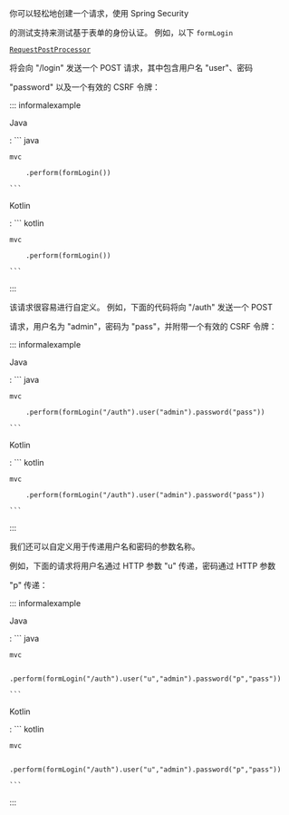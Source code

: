 你可以轻松地创建一个请求，使用 Spring Security
的测试支持来测试基于表单的身份认证。 例如，以下 `formLogin`
[`RequestPostProcessor`](servlet/test/mockmvc/request-post-processors.xml)
将会向 \"/login\" 发送一个 POST 请求，其中包含用户名 \"user\"、密码
\"password\" 以及一个有效的 CSRF 令牌：

::: informalexample

Java

:   ``` java
    mvc
        .perform(formLogin())
    ```

Kotlin

:   ``` kotlin
    mvc
        .perform(formLogin())
    ```
:::

该请求很容易进行自定义。 例如，下面的代码将向 \"/auth\" 发送一个 POST
请求，用户名为 \"admin\"，密码为 \"pass\"，并附带一个有效的 CSRF 令牌：

::: informalexample

Java

:   ``` java
    mvc
        .perform(formLogin("/auth").user("admin").password("pass"))
    ```

Kotlin

:   ``` kotlin
    mvc
        .perform(formLogin("/auth").user("admin").password("pass"))
    ```
:::

我们还可以自定义用于传递用户名和密码的参数名称。
例如，下面的请求将用户名通过 HTTP 参数 \"u\" 传递，密码通过 HTTP 参数
\"p\" 传递：

::: informalexample

Java

:   ``` java
    mvc
        .perform(formLogin("/auth").user("u","admin").password("p","pass"))
    ```

Kotlin

:   ``` kotlin
    mvc
        .perform(formLogin("/auth").user("u","admin").password("p","pass"))
    ```
:::
